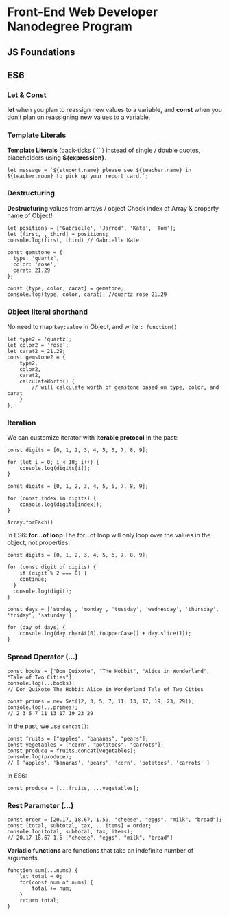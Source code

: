 # Front-End Web Developer Nanodegree Program

## JS Foundations
## ES6
### Let & Const
**let** when you plan to reassign new values to a variable, and
**const** when you don’t plan on reassigning new values to a variable.

### Template Literals
**Template Literals** (back-ticks ( `` ) instead of single / double quotes, placeholders using **${expression}**.
```
let message = `${student.name} please see ${teacher.name} in ${teacher.room} to pick up your report card.`;
```

### Destructuring
**Destructuring** values from arrays / object
Check index of Array & property name of Object!
```
let positions = ['Gabrielle', 'Jarrod', 'Kate', 'Tom'];
let [first, , third] = positions;
console.log(first, third) // Gabrielle Kate
```

```
const gemstone = {
  type: 'quartz',
  color: 'rose',
  carat: 21.29
};

const {type, color, carat} = gemstone;
console.log(type, color, carat); //quartz rose 21.29
```

### Object literal shorthand
No need to map `key:value` in Object, and write `: function()`
```
let type2 = 'quartz';
let color2 = 'rose';
let carat2 = 21.29;
const gemstone2 = {
    type2,
    color2,
    carat2,
    calculateWorth() {
        // will calculate worth of gemstone based on type, color, and carat
    }
};
```

### Iteration
We can customize iterator with **iterable protocol**
In the past:
```
const digits = [0, 1, 2, 3, 4, 5, 6, 7, 8, 9];

for (let i = 0; i < 10; i++) {
    console.log(digits[i]);
}
```
```
const digits = [0, 1, 2, 3, 4, 5, 6, 7, 8, 9];

for (const index in digits) {
    console.log(digits[index]);
}
```
`Array.forEach()`

In ES6: **for...of loop**
The for...of loop will only loop over the values in the object, not properties.
```
const digits = [0, 1, 2, 3, 4, 5, 6, 7, 8, 9];

for (const digit of digits) {
    if (digit % 2 === 0) {
    continue;
  }
  console.log(digit);
}
```
```
const days = ['sunday', 'monday', 'tuesday', 'wednesday', 'thursday', 'friday', 'saturday'];

for (day of days) {
    console.log(day.charAt(0).toUpperCase() + day.slice(1));
}
```

### Spread Operator (...)
```
const books = ["Don Quixote", "The Hobbit", "Alice in Wonderland", "Tale of Two Cities"];
console.log(...books);
// Don Quixote The Hobbit Alice in Wonderland Tale of Two Cities
```
```
const primes = new Set([2, 3, 5, 7, 11, 13, 17, 19, 23, 29]);
console.log(...primes);
// 2 3 5 7 11 13 17 19 23 29
```

In the past, we use `concat()`:
```
const fruits = ["apples", "bananas", "pears"];
const vegetables = ["corn", "potatoes", "carrots"];
const produce = fruits.concat(vegetables);
console.log(produce);
// [ 'apples', 'bananas', 'pears', 'corn', 'potatoes', 'carrots' ]
```
In ES6:
```
const produce = [...fruits, ...vegetables];
```

### Rest Parameter (...)
```
const order = [20.17, 18.67, 1.50, "cheese", "eggs", "milk", "bread"];
const [total, subtotal, tax, ...items] = order;
console.log(total, subtotal, tax, items);
// 20.17 18.67 1.5 ["cheese", "eggs", "milk", "bread"]
```
**Variadic functions** are functions that take an indefinite number of arguments.
```
function sum(...nums) {
    let total = 0;  
    for(const num of nums) {
        total += num;
    }
    return total;
}
```